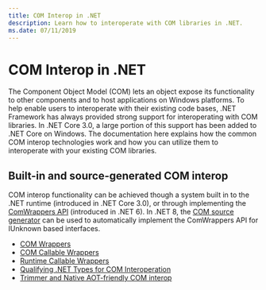 ```yaml
---
title: COM Interop in .NET
description: Learn how to interoperate with COM libraries in .NET.
ms.date: 07/11/2019
---
```


# COM Interop in .NET

The Component Object Model (COM) lets an object expose its functionality to other components and to host applications on Windows platforms. To help enable users to interoperate with their existing code bases, .NET Framework has always provided strong support for interoperating with COM libraries. In .NET Core 3.0, a large portion of this support has been added to .NET Core on Windows. The documentation here explains how the common COM interop technologies work and how you can utilize them to interoperate with your existing COM libraries.

## Built-in and source-generated COM interop

COM interop functionality can be achieved though a system built in to the .NET runtime (introduced in .NET Core 3.0), or through implementing the [ComWrappers API](./tutorial-comwrappers.md) (introduced in .NET 6). In .NET 8, the [COM source generator](./comwrappers-source-generation.md) can be used to automatically implement the ComWrappers API for IUnknown based interfaces.

- [COM Wrappers](./com-wrappers.md)
- [COM Callable Wrappers](./com-callable-wrapper.md)
- [Runtime Callable Wrappers](./runtime-callable-wrapper.md)
- [Qualifying .NET Types for COM Interoperation](./qualify-net-types-for-interoperation.md)
- [Trimmer and Native AOT-friendly COM interop](./tutorial-comwrappers.md)
